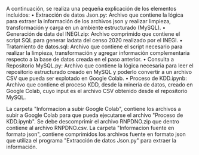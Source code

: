 A continuación, se realiza una pequeña explicación de los elementos incluidos:
• Extracción de datos Json.py: Archivo que contiene la lógica para extraer la información de los archivos json y realizar limpieza, transformación y carga en un ambiente estructurado (MySQL).
• Generación de data del INEGI.zip: Archivo comprimido que contiene el script SQL para generar ladata del censo 2020 realizado por el INEGI.
• Tratamiento de datos.sql: Archivo que contiene el script necesario para realizar la limpieza, transformación y agregar información complementaria respecto a la base de datos creada en el paso anterior.
• Consulta a Repositorio MySQL.py: Archivo que contiene la lógica necesaria para leer el repositorio estructurado creado en MySQL y poderlo convertir a un archivo CSV que pueda ser explotado en Google Colab.
• Proceso de KDD.ipynb: Archivo que contiene el proceso KDD, desde la minería de datos, creado en Google Colab, cuyo input es el archivo CSV obtenido desde el repositorio MySQL.

La carpeta "Informacion a subir Google Colab", contiene los archivos a subir a Google Colab para que pueda ejecutarse el archivo "Proceso de KDD.ipynb". Se debe descomprimir el archivo RNPDNO.zip que dentro contiene al archivo RNPDNO.csv.
La carpeta "Informacion fuente en formato json", contiene comprimidos los archivos fuente en formato json que utiliza el programa "Extracción de datos Json.py" para extraer la información.
